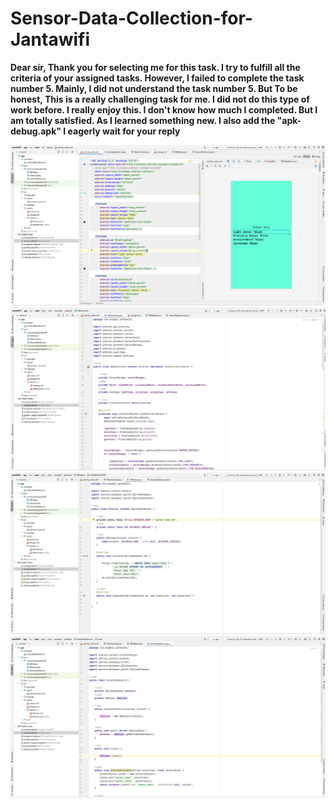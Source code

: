 # Sensor-Data-Collection-for-Jantawifi
<p><b>Dear sir, Thank you for selecting me for this task. I try to fulfill all the criteria of your assigned tasks. However, I failed to complete the task number 5. Mainly, I did not understand the task number 5. But To be honest, This is a really challenging task for me. I did not do this type of work before. I really enjoy this. I don't know how much I completed. But I am totally satisfied. As I learned something new. I also add the "apk-debug.apk" I eagerly wait for your reply </b></p>
<img src ="C1.PNG">
<img src ="C2.PNG">
<img src ="C3.PNG">
<img src ="C4.PNG">
